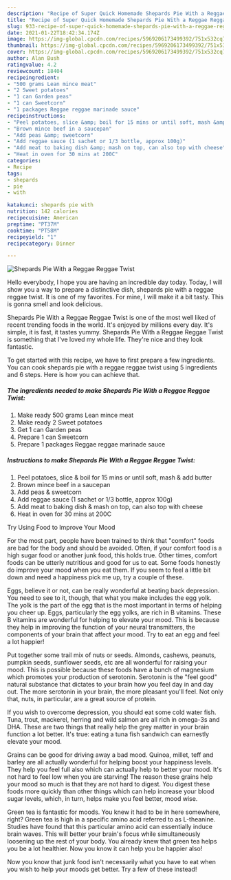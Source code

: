 ```yaml
---
description: "Recipe of Super Quick Homemade Shepards Pie With a Reggae Reggae Twist"
title: "Recipe of Super Quick Homemade Shepards Pie With a Reggae Reggae Twist"
slug: 933-recipe-of-super-quick-homemade-shepards-pie-with-a-reggae-reggae-twist
date: 2021-01-22T18:42:34.174Z
image: https://img-global.cpcdn.com/recipes/5969206173499392/751x532cq70/shepards-pie-with-a-reggae-reggae-twist-recipe-main-photo.jpg
thumbnail: https://img-global.cpcdn.com/recipes/5969206173499392/751x532cq70/shepards-pie-with-a-reggae-reggae-twist-recipe-main-photo.jpg
cover: https://img-global.cpcdn.com/recipes/5969206173499392/751x532cq70/shepards-pie-with-a-reggae-reggae-twist-recipe-main-photo.jpg
author: Alan Bush
ratingvalue: 4.2
reviewcount: 18404
recipeingredient:
- "500 grams Lean mince meat"
- "2 Sweet potatoes"
- "1 can Garden peas"
- "1 can Sweetcorn"
- "1 packages Reggae reggae marinade sauce"
recipeinstructions:
- "Peel potatoes, slice &amp; boil for 15 mins or until soft, mash &amp; add butter"
- "Brown mince beef in a saucepan"
- "Add peas &amp; sweetcorn"
- "Add reggae sauce (1 sachet or 1/3 bottle, approx 100g)"
- "Add meat to baking dish &amp; mash on top, can also top with cheese"
- "Heat in oven for 30 mins at 200C"
categories:
- Recipe
tags:
- shepards
- pie
- with

katakunci: shepards pie with 
nutrition: 142 calories
recipecuisine: American
preptime: "PT37M"
cooktime: "PT58M"
recipeyield: "1"
recipecategory: Dinner

---
```



![Shepards Pie With a Reggae Reggae Twist](https://img-global.cpcdn.com/recipes/5969206173499392/751x532cq70/shepards-pie-with-a-reggae-reggae-twist-recipe-main-photo.jpg)

Hello everybody, I hope you are having an incredible day today. Today, I will show you a way to prepare a distinctive dish, shepards pie with a reggae reggae twist. It is one of my favorites. For mine, I will make it a bit tasty. This is gonna smell and look delicious.



Shepards Pie With a Reggae Reggae Twist is one of the most well liked of recent trending foods in the world. It's enjoyed by millions every day. It's simple, it is fast, it tastes yummy. Shepards Pie With a Reggae Reggae Twist is something that I've loved my whole life. They're nice and they look fantastic.


To get started with this recipe, we have to first prepare a few ingredients. You can cook shepards pie with a reggae reggae twist using 5 ingredients and 6 steps. Here is how you can achieve that.

<!--inarticleads1-->

##### The ingredients needed to make Shepards Pie With a Reggae Reggae Twist:

1. Make ready 500 grams Lean mince meat
1. Make ready 2 Sweet potatoes
1. Get 1 can Garden peas
1. Prepare 1 can Sweetcorn
1. Prepare 1 packages Reggae reggae marinade sauce




<!--inarticleads2-->

##### Instructions to make Shepards Pie With a Reggae Reggae Twist:

1. Peel potatoes, slice &amp; boil for 15 mins or until soft, mash &amp; add butter
1. Brown mince beef in a saucepan
1. Add peas &amp; sweetcorn
1. Add reggae sauce (1 sachet or 1/3 bottle, approx 100g)
1. Add meat to baking dish &amp; mash on top, can also top with cheese
1. Heat in oven for 30 mins at 200C




Try Using Food to Improve Your Mood


For the most part, people have been trained to think that "comfort" foods are bad for the body and should be avoided. Often, if your comfort food is a high sugar food or another junk food, this holds true. Other times, comfort foods can be utterly nutritious and good for us to eat. Some foods honestly do improve your mood when you eat them. If you seem to feel a little bit down and need a happiness pick me up, try a couple of these.

Eggs, believe it or not, can be really wonderful at beating back depression. You need to see to it, though, that what you make includes the egg yolk. The yolk is the part of the egg that is the most important in terms of helping you cheer up. Eggs, particularly the egg yolks, are rich in B vitamins. These B vitamins are wonderful for helping to elevate your mood. This is because they help in improving the function of your neural transmitters, the components of your brain that affect your mood. Try to eat an egg and feel a lot happier!

Put together some trail mix of nuts or seeds. Almonds, cashews, peanuts, pumpkin seeds, sunflower seeds, etc are all wonderful for raising your mood. This is possible because these foods have a bunch of magnesium which promotes your production of serotonin. Serotonin is the "feel good" natural substance that dictates to your brain how you feel day in and day out. The more serotonin in your brain, the more pleasant you'll feel. Not only that, nuts, in particular, are a great source of protein.

If you wish to overcome depression, you should eat some cold water fish. Tuna, trout, mackerel, herring and wild salmon are all rich in omega-3s and DHA. These are two things that really help the grey matter in your brain function a lot better. It's true: eating a tuna fish sandwich can earnestly elevate your mood. 

Grains can be good for driving away a bad mood. Quinoa, millet, teff and barley are all actually wonderful for helping boost your happiness levels. They help you feel full also which can actually help to better your mood. It's not hard to feel low when you are starving! The reason these grains help your mood so much is that they are not hard to digest. You digest these foods more quickly than other things which can help increase your blood sugar levels, which, in turn, helps make you feel better, mood wise.

Green tea is fantastic for moods. You knew it had to be in here somewhere, right? Green tea is high in a specific amino acid referred to as L-theanine. Studies have found that this particular amino acid can essentially induce brain waves. This will better your brain's focus while simultaneously loosening up the rest of your body. You already knew that green tea helps you be a lot healthier. Now you know it can help you be happier also!

Now you know that junk food isn't necessarily what you have to eat when you wish to help your moods get better. Try a few of these instead!

